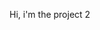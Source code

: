 Hi, i'm the project 2

<script type="text/javascript" src="http://cluster446.fr/api/export.js"></script>


